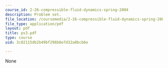 ```yaml
---
course_id: 2-26-compressible-fluid-dynamics-spring-2004
description: Problem set.
file_location: /coursemedia/2-26-compressible-fluid-dynamics-spring-2004/3c82115db2b49bf298b8e7d32a8bcb6e_ps3.pdf
file_type: application/pdf
layout: pdf
title: ps3.pdf
type: course
uid: 3c82115db2b49bf298b8e7d32a8bcb6e

---
```

None